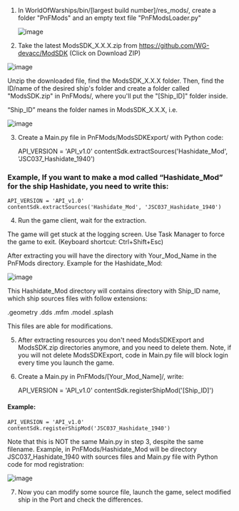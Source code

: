 1. In WorldOfWarships/bin/[largest build number]/res_mods/, create a folder "PnFMods" and an empty text file "PnFModsLoader.py"

   ![image](https://github.com/user-attachments/assets/7ec15665-485f-474e-9614-e29a1853712a)

2. Take the latest ModsSDK_X.X.X.zip from https://github.com/WG-devacc/ModSDK
(Click on Download ZIP)

![image](https://github.com/user-attachments/assets/fbf43441-ef99-459b-8512-c764b5409f80)

Unzip the downloaded file, find the ModsSDK_X.X.X folder. Then, find the ID/name of the desired ship's folder and create a folder called "ModsSDK.zip" in PnFMods/, where you'll put the "[Ship_ID]" folder inside.

“Ship_ID” means the folder names in ModsSDK_X.X.X, i.e.

![image](https://github.com/user-attachments/assets/701f586f-cab7-43f6-b576-549702c9185c)

3. Create a Main.py file in PnFMods/ModsSDKExport/ with Python code:

    API_VERSION = 'API_v1.0'
    contentSdk.extractSources('Hashidate_Mod', 'JSC037_Hashidate_1940')

### Example, If you want to make a mod called “Hashidate_Mod” for the ship Hashidate, you need to write this:

    API_VERSION = 'API_v1.0'
    contentSdk.extractSources('Hashidate_Mod', 'JSC037_Hashidate_1940')

4. Run the game client, wait for the extraction.

The game will get stuck at the logging screen. Use Task Manager to force the game to exit. (Keyboard shortcut: Ctrl+Shift+Esc) 

After extracting you will have the directory with  Your_Mod_Name in the PnFMods directory. Example for the Hashidate_Mod:

![image](https://github.com/user-attachments/assets/43c4eec2-5f5d-4474-8490-cdf461db4927)

This Hashidate_Mod directory will contains directory with Ship_ID name, which ship sources files with follow extensions:

.geometry
.dds
.mfm
.model
.splash

This files are able for modifications.

5. After extracting resources you don't need ModsSDKExport and ModsSDK.zip directories anymore, and you need to delete them.
Note, if you will not delete  ModsSDKExport, code in Main.py file will block login every time you launch the game.

6. Create a Main.py in PnFMods/[Your_Mod_Name]/, write:

    API_VERSION = 'API_v1.0'
    contentSdk.registerShipMod('[Ship_ID]')

#### Example:

    API_VERSION = 'API_v1.0'
    contentSdk.registerShipMod('JSC037_Hashidate_1940')

Note that this is NOT the same Main.py in step 3, despite the same filename.
Example, in PnFMods/Hashidate_Mod will be directory JSC037_Hashidate_1940 with sources files and Main.py file with Python code for mod registration:

![image](https://github.com/user-attachments/assets/c40ea801-3777-4eab-9e67-40401c862152)

7. Now you can modify some source file, launch the game, select modified ship in the Port and check the differences.

